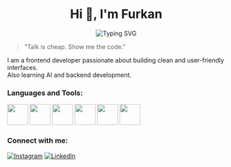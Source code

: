 <h1 align="center">Hi 👋, I'm Furkan</h1>
<p align="center">
  <img src="https://readme-typing-svg.herokuapp.com?font=Fira+Code&duration=3000&pause=1000&color=00F7FF&center=true&width=435&lines=Frontend+Developer;AI+and+Tech+Explorer;Lifelong+Learner" alt="Typing SVG" />
</p>

> "Talk is cheap. Show me the code."

I am a frontend developer passionate about building clean and user-friendly interfaces.  
Also learning AI and backend development.

###  Languages and Tools:
<p align="left">
  <img src="https://cdn.jsdelivr.net/gh/devicons/devicon/icons/javascript/javascript-original.svg" height="48" />
  <img src="https://cdn.jsdelivr.net/gh/devicons/devicon/icons/react/react-original.svg" height="48" />
  <img src="https://cdn.jsdelivr.net/gh/devicons/devicon/icons/html5/html5-original.svg" height="48" />
  <img src="https://cdn.jsdelivr.net/gh/devicons/devicon/icons/css3/css3-original.svg" height="48" />
  <img src="https://encrypted-tbn0.gstatic.com/images?q=tbn:ANd9GcTeKPw4CK4jcH7udsFHZdiB3iIOuI3fUCsxUZosXy4Y1yd25NA-dzCBPrSDIhg1BwObl3w&usqp=CAU" height="48" />
  <img src="https://cdn.jsdelivr.net/gh/devicons/devicon/icons/git/git-original.svg" height="48" />
</p>




###  Connect with me:
[![Instagram](https://img.shields.io/badge/-@furkanalbayrak-E4405F?style=flat&logo=instagram&logoColor=white)](https://instagram.com/furkanalbayrak)
[![LinkedIn](https://img.shields.io/badge/LinkedIn-0A66C2?style=flat&logo=linkedin&logoColor=white)](https://www.linkedin.com/in/furkanalbayrak)

